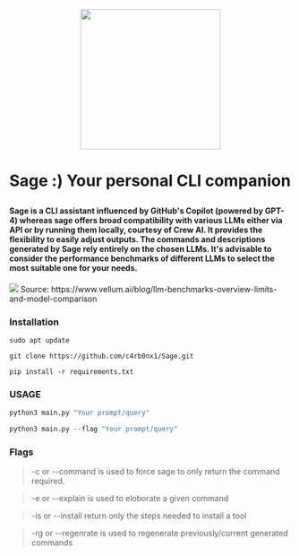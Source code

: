 <div align="center">
  <img src="https://github.com/c4rb0nx1/Sage/assets/90444898/bb893b4c-95ad-4e2f-bc93-ed4ab5208535" width="250" height="250">
</div>

# Sage :) Your personal CLI companion</p>

#### Sage is a CLI assistant influenced by GitHub's Copilot (powered by GPT-4) whereas sage offers broad compatibility with various LLMs either via API or by running them locally, courtesy of Crew AI. It provides the flexibility to easily adjust outputs. The commands and descriptions generated by Sage rely entirely on the chosen LLMs. It's advisable to consider the performance benchmarks of different LLMs to select the most suitable one for your needs.
<div>
<img src = "https://github.com/c4rb0nx1/Sage/assets/90444898/bfda9e57-7735-4daa-98f5-578efcf6fd47" >
Source: https://www.vellum.ai/blog/llm-benchmarks-overview-limits-and-model-comparison
</div>

### Installation
```sudo apt update```

```git clone https://github.com/c4rb0nx1/Sage.git```

```pip install -r requirements.txt```


### USAGE
```python
python3 main.py "Your prompt/query" 

```
```python
python3 main.py --flag "Your prompt/query"
```

### Flags

> -c or --command is used to force sage to only return the command required.

> -e or --explain is used to eloborate a given command

> -is or --install return only the steps needed to install a tool

> -rg or --regenrate is used to regenerate previously/current generated commands
